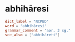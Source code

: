 # abhihāresi

``` toml
dict_label = "NCPED"
word = "abhihāresi"
grammar_comment = "aor. 3 sg."
see_also = ["abhihāreti"]
```


